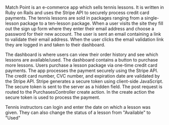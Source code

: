 Match Point is an e-commerce app which sells tennis lessons. It is written in Ruby on Rails and uses the Stripe API to securely process credit card payments. The tennis lessons are sold in packages ranging from a single-lesson package to a ten-lesson package. When a user visits the site they fill out the sign up form where they enter their email address and choose a password for their new account. The user is sent an email containing a link to validate their email address. When the user clicks the email validation link they are logged in and taken to their dashboard. 

The dashboard is where users can view their order history and see which lessons are available/used. The dashboard contains a button to purchase more lessons. Users purchase a lesson package via one-time credit card payments. The app processes the payment securely using the Stripe API. The credit card number, CVC number, and expiration date are validated by the Stripe API. Stripe generates a secure token using client-side JavaScript. The secure token is sent to the server as a hidden field. The post request is routed to the PurchasesController create action. In the create action the secure token is used to process the payment.

Tennis instructors can login and enter the date on which a lesson was given. They can also change the status of a lesson from "Available" to "Used"
